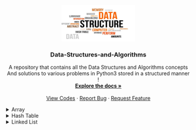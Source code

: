 ﻿

<a name="readme-top"></a>

<!-- PROJECT LOGO -->
<br />
<div align="center">
  <a href="https://github.com/ankitguptamdp/Data-Structures-and-Algorithms/">
    <img src="Resources/Images/Data-Structures-and-Algorithms.jpg" alt="Logo" width="200" height="100">
  </a>

  <h3 align="center">Data-Structures-and-Algorithms</h3>

  <p align="center">
    A repository that contains all the Data Structures and Algorithms concepts 
    <br />
    And solutions to various problems in Python3 stored in a structured manner !
    <br />
    <a href="https://github.com/ankitguptamdp/Data-Structures-and-Algorithms/tree/main/Documents/"><strong>Explore the docs »</strong></a>
    <br />
    <br />
    <a href="https://github.com/ankitguptamdp/Data-Structures-and-Algorithms/tree/main/Codes/">View Codes</a>
    ·
    <a href="mailto:ankitguptamdp@gmail.com">Report Bug</a>
    ·
    <a href="mailto:ankitguptamdp@gmail.com">Request Feature</a>
  </p>
</div>

<details>
<summary>Array</summary>

| # | Problem | Solution | Difficulty | Status | Tags |
| --- | --- | --- | --- | --- | --- |
| 0026 | [Remove Duplicates from Sorted Array](https://leetcode.com/problems/remove-duplicates-from-sorted-array/) | [Python3](https://github.com/ankitguptamdp/Data-Structures-and-Algorithms/blob/main/Codes/Array/0026%20-%20Remove%20Duplicates%20from%20Sorted%20Array.py) | Easy | Solved | Array, Two Pointers |
| 0054 | [Spiral Matrix](https://leetcode.com/problems/spiral-matrix/) | [Python3](https://github.com/ankitguptamdp/Data-Structures-and-Algorithms/blob/main/Codes/Array/0054%20-%20Spiral%20Matrix.py) | Medium | Solved | Array, Matrix, Simulation |

</details>

<details>
<summary>Hash Table</summary>

| # | Problem | Solution | Difficulty | Status | Tags |
| --- | --- | --- | --- | --- | --- |
| 0202 | [Happy Number](https://leetcode.com/problems/happy-number/)| [Python3](https://github.com/ankitguptamdp/Data-Structures-and-Algorithms/blob/main/Codes/Hash%20Table/0202%20-%20Happy%20Number.py) | Easy | Solved | Hash Table, Math, Two Pointers |

</details>

<details>
<summary>Linked List</summary>

| # | Problem | Solution | Difficulty | Status | Tags |
| --- | --- | --- | --- | --- | --- |
| 0019 | [Remove Nth Node From End of List](https://leetcode.com/problems/remove-nth-node-from-end-of-list/) | [Python3](https://github.com/ankitguptamdp/Data-Structures-and-Algorithms/blob/main/Codes/Linked%20List/0019%20-%20Remove%20Nth%20Node%20From%20End%20of%20List.py) | Medium | Solved | Linked List, Two Pointers |
| 0328 | [Odd Even Linked List](https://leetcode.com/problems/odd-even-linked-list/) | [Python3](https://github.com/ankitguptamdp/Data-Structures-and-Algorithms/blob/main/Codes/Linked%20List/0328%20-%20Odd%20Even%20Linked%20List.py) | Medium | Solved | Linked List |

</details>
